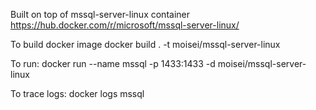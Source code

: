 Built on top of mssql-server-linux container https://hub.docker.com/r/microsoft/mssql-server-linux/

To build docker image docker build . -t moisei/mssql-server-linux

To run: docker run --name mssql -p 1433:1433 -d moisei/mssql-server-linux

To trace logs: docker logs mssql

